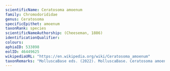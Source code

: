 ```yaml
---
scientificName: Ceratosoma amoenum
family: Chromodorididae
genus: Ceratosoma
specificEpithet: amoenum
taxonRank: species
scientificNameAuthorship: (Cheeseman, 1886)
identificationQualifier: 
colours:
aphiaID: 533898
eolID: 46449625
wikipediaURL: "https://en.wikipedia.org/wiki/Ceratosoma_amoenum"
taxonRemarks: "MolluscaBase eds. (2022). MolluscaBase. Ceratosoma amoenum (Cheeseman, 1886). Accessed through: World Register of Marine Species at: https://www.marinespecies.org/aphia.php?p=taxdetails&id=533898 on 2022-02-24"
---
```

